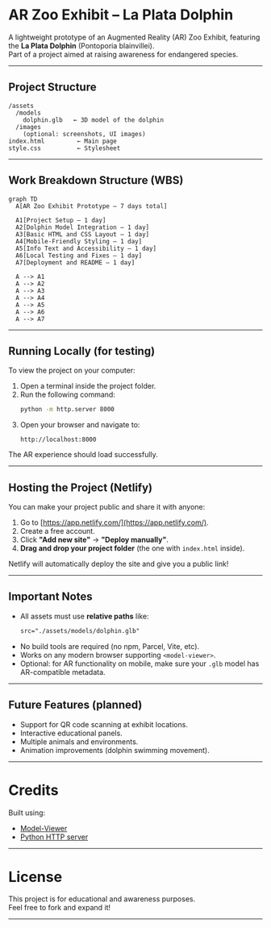 
# AR Zoo Exhibit – La Plata Dolphin

A lightweight prototype of an Augmented Reality (AR) Zoo Exhibit, featuring the **La Plata Dolphin** (Pontoporia blainvillei).  
Part of a project aimed at raising awareness for endangered species.

---

## Project Structure

```
/assets
  /models
    dolphin.glb   ← 3D model of the dolphin
  /images
    (optional: screenshots, UI images)
index.html         ← Main page
style.css          ← Stylesheet
```

---

## Work Breakdown Structure (WBS)

```mermaid
graph TD
  A[AR Zoo Exhibit Prototype – 7 days total]

  A1[Project Setup – 1 day]
  A2[Dolphin Model Integration – 1 day]
  A3[Basic HTML and CSS Layout – 1 day]
  A4[Mobile-Friendly Styling – 1 day]
  A5[Info Text and Accessibility – 1 day]
  A6[Local Testing and Fixes – 1 day]
  A7[Deployment and README – 1 day]

  A --> A1
  A --> A2
  A --> A3
  A --> A4
  A --> A5
  A --> A6
  A --> A7
```

---

## Running Locally (for testing)

To view the project on your computer:

1. Open a terminal inside the project folder.
2. Run the following command:
   ```bash
   python -m http.server 8000
   ```
3. Open your browser and navigate to:
   ```
   http://localhost:8000
   ```

The AR experience should load successfully.

---

## Hosting the Project (Netlify)

You can make your project public and share it with anyone:

1. Go to [https://app.netlify.com/](https://app.netlify.com/).
2. Create a free account.
3. Click **"Add new site"** → **"Deploy manually"**.
4. **Drag and drop your project folder** (the one with `index.html` inside).

Netlify will automatically deploy the site and give you a public link!

---

## Important Notes

- All assets must use **relative paths** like:
  ```html
  src="./assets/models/dolphin.glb"
  ```
- No build tools are required (no npm, Parcel, Vite, etc).
- Works on any modern browser supporting `<model-viewer>`.
- Optional: for AR functionality on mobile, make sure your `.glb` model has AR-compatible metadata.

---

## Future Features (planned)

- Support for QR code scanning at exhibit locations.
- Interactive educational panels.
- Multiple animals and environments.
- Animation improvements (dolphin swimming movement).

---

# Credits

Built using:
- [Model-Viewer](https://modelviewer.dev/)
- [Python HTTP server](https://docs.python.org/3/library/http.server.html)

---

# License

This project is for educational and awareness purposes.  
Feel free to fork and expand it!

---
